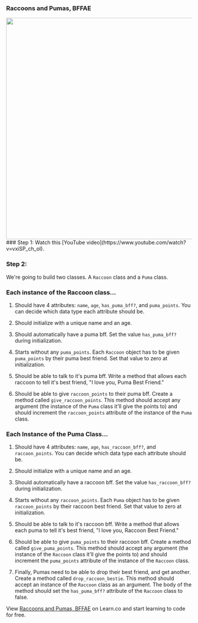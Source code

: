 
### Raccoons and Pumas, BFFAE
<img src="https://after-school-assets.s3.amazonaws.com/puma.jpg" width="600px">
### Step 1: 
Watch this [YouTube video](https://www.youtube.com/watch?v=vxiSP_ch_oI).

### Step 2: 
We're going to build two classes. A `Raccoon` class and a `Puma` class. 

### Each instance of the Raccoon class...
1. Should have 4 attributes: `name`, `age`, `has_puma_bff?`, and `puma_points`. You can decide which data type each attribute should be.

2. Should initialize with a unique name and an age.

3. Should automatically have a puma bff. Set the value `has_puma_bff?` during initialization.

4. Starts without any `puma_points`. Each `Raccoon` object has to be given `puma_points` by their puma best friend. Set that value to zero at initialization.

5. Should be able to talk to it's puma bff. Write a method that allows each raccoon to tell it's best friend, "I love you, Puma Best Friend." 

6. Should be able to give `raccoon_points` to their puma bff. Create a method called `give_raccoon_points`. This method should accept any argument (the instance of the `Puma` class it'll give the points to) and should increment the `raccoon_points` attribute of the instance of the `Puma` class.

### Each Instance of the Puma Class...
1. Should have 4 attributes: `name`, `age`, `has_raccoon_bff?`, and `raccoon_points`. You can decide which data type each attribute should be.

2. Should initialize with a unique name and an age.

3. Should automatically have a raccoon bff. Set the value `has_raccoon_bff?` during initialization.

4. Starts without any `raccoon_points`. Each `Puma` object has to be given `raccoon_points` by their raccoon best friend. Set that value to zero at initialization.

5. Should be able to talk to it's raccoon bff. Write a method that allows each puma to tell it's best friend, "I love you, Raccoon Best Friend." 

6. Should be able to give `puma_points` to their raccoon bff. Create a method called `give_puma_points`. This method should accept any argument (the instance of the `Raccoon` class it'll give the points to) and should increment the `puma_points` attribute of the instance of the `Raccoon` class.

7. Finally, Pumas need to be able to drop their best friend, and get another. Create a method called `drop_raccoon_bestie`. This method should accept an instance of the `Raccoon` class as an argument. The body of the method should set the `has_puma_bff?` attribute of the `Raccoon` class to false.

<p data-visibility='hidden'>View <a href='https://learn.co/lessons/hs-oo-raccoon-puma-todo' title='Raccoons and Pumas, BFFAE'>Raccoons and Pumas, BFFAE</a> on Learn.co and start learning to code for free.</p>
